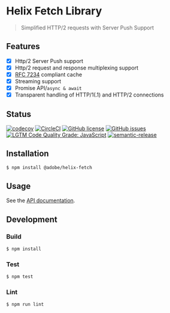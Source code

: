 # Helix Fetch Library

> Simplified HTTP/2 requests with Server Push Support

## Features

- [x] Http/2 Server Push support
- [x] Http/2 request and response multiplexing support
- [x] [RFC 7234](https://httpwg.org/specs/rfc7234.html) compliant cache
- [x] Streaming support
- [x] Promise API/`async & await`
- [x] Transparent handling of HTTP/1(.1) and HTTP/2 connections

## Status

[![codecov](https://img.shields.io/codecov/c/github/stefan-guggisberg/helix-fetch.svg)](https://codecov.io/gh/stefan-guggisberg/helix-fetch)
[![CircleCI](https://img.shields.io/circleci/project/github/stefan-guggisberg/helix-fetch.svg)](https://circleci.com/gh/stefan-guggisberg/helix-fetch)
[![GitHub license](https://img.shields.io/github/license/stefan-guggisberg/helix-fetch.svg)](https://github.com/stefan-guggisberg/helix-fetch/blob/master/LICENSE.txt)
[![GitHub issues](https://img.shields.io/github/issues/stefan-guggisberg/helix-fetch.svg)](https://github.com/stefan-guggisberg/helix-fetch/issues)
[![LGTM Code Quality Grade: JavaScript](https://img.shields.io/lgtm/grade/javascript/g/stefan-guggisberg/helix-fetch.svg?logo=lgtm&logoWidth=18)](https://lgtm.com/projects/g/stefan-guggisberg/helix-fetch)
[![semantic-release](https://img.shields.io/badge/%20%20%F0%9F%93%A6%F0%9F%9A%80-semantic--release-e10079.svg)](https://github.com/semantic-release/semantic-release)

## Installation

```bash
$ npm install @adobe/helix-fetch
```

## Usage

See the [API documentation](docs/API.md).

## Development

### Build

```bash
$ npm install
```

### Test

```bash
$ npm test
```

### Lint

```bash
$ npm run lint
```
